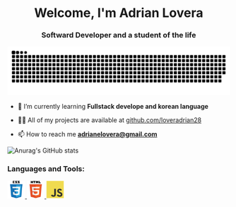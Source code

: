 <h1 align="center">Welcome, I'm Adrian Lovera</h1>
<h3 align="center">Softward Developer and a student of the life</h3>

<div align="center">
  <img  src="https://github.com/1999AZZAR/1999AZZAR/blob/main/resources/img/grid-snake.svg"
       alt="snake" /></a>
</div>

- 🌱 I’m currently learning **Fullstack develope and korean language**

- 👨‍💻 All of my projects are available at [github.com/loveradrian28](github.com/loveradrian28)

- 📫 How to reach me **adrianelovera@gmail.com**

![Anurag's GitHub stats](https://github-readme-stats.vercel.app/api?username=loveradrian28_bg_color=00000000)

<h3 align="left">Languages and Tools:</h3>
<p align="left"> <a href="https://www.w3schools.com/css/" target="_blank" rel="noreferrer"> <img src="https://raw.githubusercontent.com/devicons/devicon/master/icons/css3/css3-original-wordmark.svg" alt="css3" width="40" height="40"/> </a> <a href="https://www.w3.org/html/" target="_blank" rel="noreferrer"> <img src="https://raw.githubusercontent.com/devicons/devicon/master/icons/html5/html5-original-wordmark.svg" alt="html5" width="40" height="40"/> </a> <a href="https://developer.mozilla.org/en-US/docs/Web/JavaScript" target="_blank" rel="noreferrer"> <img src="https://raw.githubusercontent.com/devicons/devicon/master/icons/javascript/javascript-original.svg" alt="javascript" width="40" height="40"/> </a> </p>
